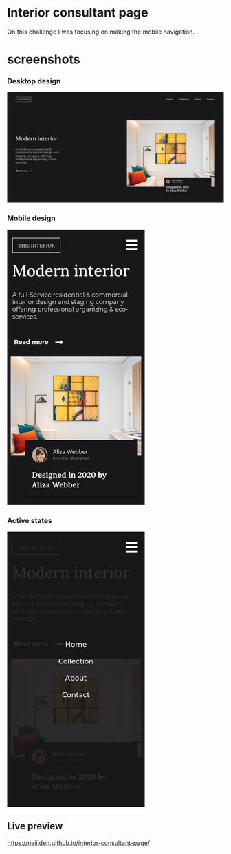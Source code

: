# Interior consultant page
On this challenge I was focusing on making the mobile navigation.

# screenshots
### Desktop design
![desktop](/design/desktop.png)

### Mobile design
![mobile](/design/mobile.png)

### Active states
![active](/design/active.png)


## Live preview
https://naiiiden.github.io/interior-consultant-page/